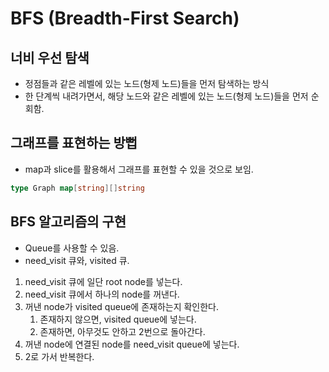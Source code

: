 # BFS (Breadth-First Search)

## 너비 우선 탐색
- 정점들과 같은 레벨에 있는 노드(형제 노드)들을 먼저 탐색하는 방식
- 한 단계씩 내려가면서, 해당 노드와 같은 레벨에 있는 노드(형제 노드)들을 먼저 순회함.

## 그래프를 표현하는 방뻡
- map과 slice를 활용해서 그래프를 표현할 수 있을 것으로 보임.

```go
type Graph map[string][]string
```

## BFS 알고리즘의 구현
- Queue를 사용할 수 있음.
- need_visit 큐와, visited 큐.

1. need_visit 큐에 일단 root node를 넣는다.
2. need_visit 큐에서 하나의 node를 꺼낸다.
3. 꺼낸 node가 visited queue에 존재하는지 확인한다.
    1. 존재하지 않으면, visited queue에 넣는다.
    2. 존재하면, 아무것도 안하고 2번으로 돌아간다.
4. 꺼낸 node에 연결된 node를 need_visit queue에 넣는다.
5. 2로 가서 반복한다.